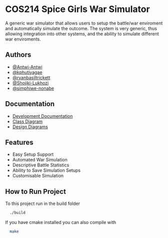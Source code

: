 
# COS214 Spice Girls War Simulator

A generic war simulator that allows users to setup the battle/war enviroment and automatically 
simulate the outcome. The system is very generic, thus allowing integration into other systems,
and the ability to simulate different war enviroments.


## Authors

- [@Antwi-Antwi](https://www.github.com/Antwi-Antwi)
- [@kphutiyagae](https://www.github.com/kphutiyagae)
- [@ryanbasiltrickett](https://www.github.com/ryanbasiltrickett)
- [@Shojiki-Lukhozi](https://www.github.com/Shojiki-Lukhozi)
- [@simphiwe-nonabe](https://www.github.com/simphiwe-nonabe)


## Documentation

- [Development Documentation](https://linktodocumentation)
- [Class Diagram](https://linktodocumentation)
- [Design Diagrams](https://linktodocumentation)


## Features

- Easy Setup Support
- Automated War Simulation
- Descriptive Battle Statistics
- Ability to Save Simulation Setups
- Customisable Simulation


## How to Run Project

To  this project run in the build folder

```bash
  ./build
```

If you have cmake installed you can also compile with

```bash
  make
```
